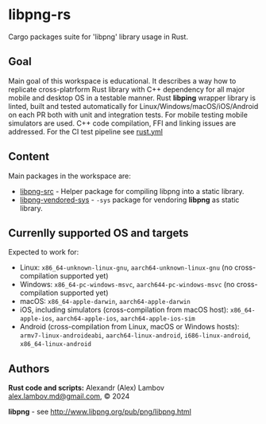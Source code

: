 # libpng-rs
Cargo packages suite for 'libpng' library usage in Rust.

## Goal
Main goal of this workspace is educational. It describes a way how to replicate cross-platrform Rust library with C++ dependency for all major mobile and desktop OS in a testable manner.
Rust **libping** wrapper library is linted, built and tested automatically for Linux/Windows/macOS/iOS/Android on each PR both with unit and integration tests. For mobile testing mobile simulators are used. C++ code compilation, FFI and linking issues are addressed.
For the CI test pipeline see [rust.yml](github/workflows/rust.yml)

## Content
Main packages in the workspace are:
* [libpng-src](libpng-src/README.md) - Helper package for compiling libpng into a static library.
* [libpng-vendored-sys](libpng-vendored-sys/README.md) - `-sys` package for vendoring **libpng** as static library.

## Currenlly supported OS and targets
Expected to work for:
* Linux: `x86_64-unknown-linux-gnu`, `aarch64-unknown-linux-gnu` (no cross-compilation supported yet)
* Windows: `x86_64-pc-windows-msvc`, `aarch644-pc-windows-msvc` (no cross-compilation supported yet)
* macOS: `x86_64-apple-darwin`, `aarch64-apple-darwin`
* iOS, including simulators (cross-compilation from macOS host): `x86_64-apple-ios`, `aarch64-apple-ios`, `aarch64-apple-ios-sim`
* Android (cross-compilation from Linux, macOS or Windows hosts): `armv7-linux-androideabi`, `aarch64-linux-android`, `i686-linux-android`, `x86_64-linux-android`

## Authors
**Rust code and scripts:** Alexandr (Alex) Lambov <alex.lambov.md@gmail.com>, &copy; 2024

**libpng** -  see http://www.libpng.org/pub/png/libpng.html